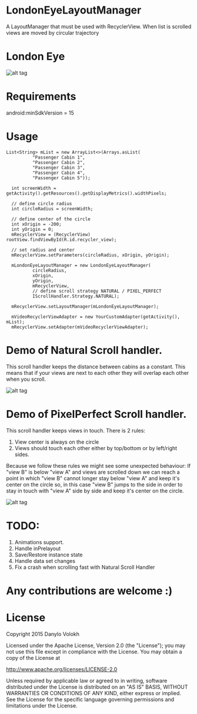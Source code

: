 # LondonEyeLayoutManager

A LayoutManager that must be used with RecyclerView. 
When list is scrolled views are moved by circular trajectory

# London Eye
![alt tag](https://cloud.githubusercontent.com/assets/2686355/11732973/161e5970-9fb2-11e5-923b-09b6a0b4e26a.jpg)

# Requirements
android:minSdkVersion = 15

# Usage
```
List<String> mList = new ArrayList<>(Arrays.asList(
          "Passenger Cabin 1",
          "Passenger Cabin 2",
          "Passenger Cabin 3",
          "Passenger Cabin 4",
          "Passenger Cabin 5"));
            
  int screenWidth = getActivity().getResources().getDisplayMetrics().widthPixels;
            
  // define circle radius
  int circleRadius = screenWidth;

  // define center of the circle
  int xOrigin = -200;
  int yOrigin = 0;
  mRecyclerView = (RecyclerView) rootView.findViewById(R.id.recycler_view);
  
  // set radius and center
  mRecyclerView.setParameters(circleRadius, xOrigin, yOrigin);

  mLondonEyeLayoutManager = new LondonEyeLayoutManager(
          circleRadius,
          xOrigin,
          yOrigin,
          mRecyclerView,
          // define scroll strategy NATURAL / PIXEL_PERFECT
          IScrollHandler.Strategy.NATURAL);

  mRecyclerView.setLayoutManager(mLondonEyeLayoutManager);

  mVideoRecyclerViewAdapter = new YourCustomAdapter(getActivity(), mList);
  mRecyclerView.setAdapter(mVideoRecyclerViewAdapter);
```

# Demo of Natural Scroll handler.

This scroll handler keeps the distance between cabins as a constant. This means that if your views are next to each other they will overlap each other when you scroll.

![alt tag](https://cloud.githubusercontent.com/assets/2686355/11742412/651bc71e-a008-11e5-9a5e-4f10be4adbd8.gif)

# Demo of PixelPerfect Scroll handler.

This scroll handler keeps views in touch. There is 2 rules:

1. View center is always on the circle
2. Views should touch each other either by top/bottom or by left/right sides.

Because we follow these rules we might see some unexpected behaviour:
If "view B" is below "view A" and views are scrolled down we can reach a point in which "view B" cannot longer stay below "view A" and keep it's center on the circle so, in this case "view B" jumps to the side in order to stay in touch with "view A" side by side and keep it's center on the circle.

![alt tag](https://cloud.githubusercontent.com/assets/2686355/11743339/4c1a8ffa-a00f-11e5-97f5-831b555b618d.gif)

# TODO:

1. Animations support.
2. Handle inPrelayout
3. Save/Restore instance state
4. Handle data set changes
5. Fix a crash when scrolling fast with Natural Scroll Handler

# Any contributions are welcome :)

# License

Copyright 2015 Danylo Volokh

Licensed under the Apache License, Version 2.0 (the "License");
you may not use this file except in compliance with the License.
You may obtain a copy of the License at

   http://www.apache.org/licenses/LICENSE-2.0

Unless required by applicable law or agreed to in writing, software
distributed under the License is distributed on an "AS IS" BASIS,
WITHOUT WARRANTIES OR CONDITIONS OF ANY KIND, either express or implied.
See the License for the specific language governing permissions and
limitations under the License.


